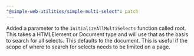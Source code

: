 ```yaml
---
"@simple-web-utilities/simple-multi-select": patch
---
```


Added a parameter to the `InitializeAllMultiSelects` function called root. This takes a HTMLElement or Document type and will use that as the basis to search for all selects. This defaults to the document. This is useful if the scope of where to search for selects needs to be limited on a page.
